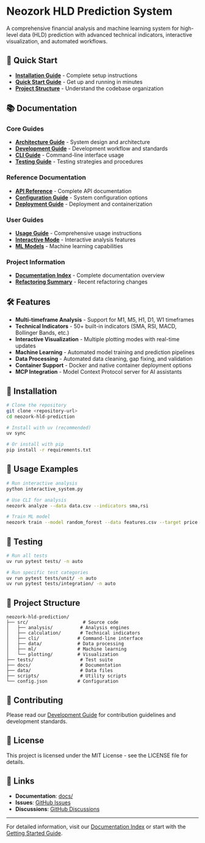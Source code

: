# Neozork HLD Prediction System

A comprehensive financial analysis and machine learning system for high-level data (HLD) prediction with advanced technical indicators, interactive visualization, and automated workflows.

## 🚀 Quick Start

- **[Installation Guide](docs/getting-started/INSTALLATION_GUIDE.md)** - Complete setup instructions
- **[Quick Start Guide](docs/getting-started/getting-started.md)** - Get up and running in minutes
- **[Project Structure](docs/getting-started/project-structure.md)** - Understand the codebase organization

## 📚 Documentation

### Core Guides
- **[Architecture Guide](docs/architecture/ARCHITECTURE_GUIDE.md)** - System design and architecture
- **[Development Guide](docs/development/DEVELOPMENT_GUIDE.md)** - Development workflow and standards
- **[CLI Guide](docs/cli/CLI_GUIDE.md)** - Command-line interface usage
- **[Testing Guide](docs/testing/TESTING_GUIDE.md)** - Testing strategies and procedures

### Reference Documentation
- **[API Reference](docs/reference/API_REFERENCE.md)** - Complete API documentation
- **[Configuration Guide](docs/reference/CONFIGURATION.md)** - System configuration options
- **[Deployment Guide](docs/deployment/DEPLOYMENT.md)** - Deployment and containerization

### User Guides
- **[Usage Guide](docs/guides/USAGE_GUIDE.md)** - Comprehensive usage instructions
- **[Interactive Mode](docs/interactive/)** - Interactive analysis features
- **[ML Models](docs/ml/)** - Machine learning capabilities

### Project Information
- **[Documentation Index](docs/meta/DOCUMENTATION_INDEX.md)** - Complete documentation overview
- **[Refactoring Summary](docs/refactoring/REFACTORING_SUMMARY.md)** - Recent refactoring changes

## 🛠️ Features

- **Multi-timeframe Analysis** - Support for M1, M5, H1, D1, W1 timeframes
- **Technical Indicators** - 50+ built-in indicators (SMA, RSI, MACD, Bollinger Bands, etc.)
- **Interactive Visualization** - Multiple plotting modes with real-time updates
- **Machine Learning** - Automated model training and prediction pipelines
- **Data Processing** - Automated data cleaning, gap fixing, and validation
- **Container Support** - Docker and native container deployment options
- **MCP Integration** - Model Context Protocol server for AI assistants

## 🔧 Installation

```bash
# Clone the repository
git clone <repository-url>
cd neozork-hld-prediction

# Install with uv (recommended)
uv sync

# Or install with pip
pip install -r requirements.txt
```

## 📖 Usage Examples

```bash
# Run interactive analysis
python interactive_system.py

# Use CLI for analysis
neozork analyze --data data.csv --indicators sma,rsi

# Train ML model
neozork train --model random_forest --data features.csv --target price
```

## 🧪 Testing

```bash
# Run all tests
uv run pytest tests/ -n auto

# Run specific test categories
uv run pytest tests/unit/ -n auto
uv run pytest tests/integration/ -n auto
```

## 📁 Project Structure

```
neozork-hld-prediction/
├── src/                    # Source code
│   ├── analysis/          # Analysis engines
│   ├── calculation/       # Technical indicators
│   ├── cli/              # Command-line interface
│   ├── data/             # Data processing
│   ├── ml/               # Machine learning
│   └── plotting/         # Visualization
├── tests/                 # Test suite
├── docs/                  # Documentation
├── data/                  # Data files
├── scripts/               # Utility scripts
└── config.json           # Configuration
```

## 🤝 Contributing

Please read our [Development Guide](docs/development/DEVELOPMENT_GUIDE.md) for contribution guidelines and development standards.

## 📄 License

This project is licensed under the MIT License - see the LICENSE file for details.

## 🔗 Links

- **Documentation**: [docs/](docs/)
- **Issues**: [GitHub Issues](https://github.com/your-repo/issues)
- **Discussions**: [GitHub Discussions](https://github.com/your-repo/discussions)

---

For detailed information, visit our [Documentation Index](docs/meta/DOCUMENTATION_INDEX.md) or start with the [Getting Started Guide](docs/getting-started/getting-started.md).
